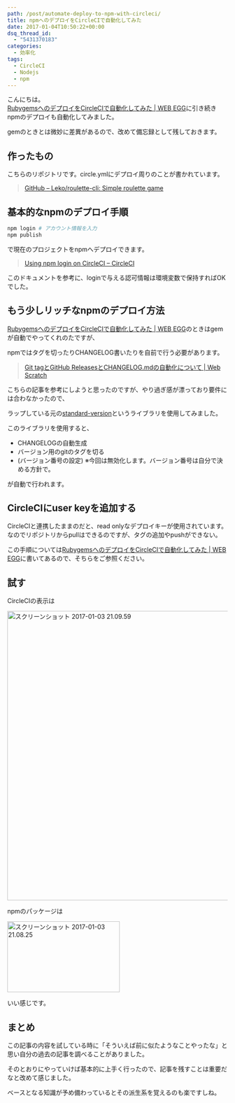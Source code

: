 ```yaml
---
path: /post/automate-deploy-to-npm-with-circleci/
title: npmへのデプロイをCircleCIで自動化してみた
date: 2017-01-04T10:50:22+00:00
dsq_thread_id:
  - "5431370183"
categories:
  - 効率化
tags:
  - CircleCI
  - Nodejs
  - npm
---
```

こんにちは。  
[RubygemsへのデプロイをCircleCIで自動化してみた \| WEB EGG](/post/automate-deploy-to-rubygems-with-circleci/)に引き続きnpmのデプロイも自動化してみました。
  
gemのときとは微妙に差異があるので、改めて備忘録として残しておきます。

<!--more-->

作ったもの
----------------------------------------

こちらのリポジトリです。circle.ymlにデプロイ周りのことが書かれています。

> [GitHub – Leko/roulette-cli: Simple roulette game](https://github.com/Leko/roulette-cli)

基本的なnpmのデプロイ手順
----------------------------------------

```bash
npm login # アカウント情報を入力
npm publish
```

で現在のプロジェクトをnpmへデプロイできます。

> [Using npm login on CircleCI – CircleCI](https://circleci.com/docs/npm-login/)

このドキュメントを参考に、loginで与える認可情報は環境変数で保持すればOKでした。

もう少しリッチなnpmのデプロイ方法
----------------------------------------

[RubygemsへのデプロイをCircleCIで自動化してみた \| WEB EGG](/post/automate-deploy-to-rubygems-with-circleci/)のときはgemが自動でやってくれのたですが、
  
npmではタグを切ったりCHANGELOG書いたりを自前で行う必要があります。

> [Git tagとGitHub ReleasesとCHANGELOG.mdの自動化について \| Web Scratch](http://efcl.info/2014/07/20/git-tag-to-release-github/)

こちらの記事を参考にしようと思ったのですが、やり過ぎ感が漂っており要件には合わなかったので、
  
ラップしている元の[standard-version](https://github.com/conventional-changelog/standard-version)というライブラリを使用してみました。
  
このライブラリを使用すると、

  * CHANGELOGの自動生成
  * バージョン用のgitのタグを切る
  * (バージョン番号の設定) ※今回は無効化します。バージョン番号は自分で決める方針で。

が自動で行われます。

## CircleCIにuser keyを追加する

CircleCIと連携したままのだと、read onlyなデプロイキーが使用されています。 なのでリポジトリからpullはできるのですが、タグの追加やpushができない。

この手順については[RubygemsへのデプロイをCircleCIで自動化してみた \| WEB EGG](/post/automate-deploy-to-rubygems-with-circleci/)に書いてあるので、そちらをご参照ください。

試す
----------------------------------------

CircleCIの表示は

<img src="/images/2017/01/b782c30ff31333c2cea5152a250c73b0.png" alt="スクリーンショット 2017-01-03 21.09.59" width="872" height="662" class="alignnone size-full wp-image-929" />

npmのパッケージは

<img src="/images/2017/01/b203346692a299a373192edf35b2a426.png" alt="スクリーンショット 2017-01-03 21.08.25" width="257" height="162" class="alignnone size-full wp-image-928" />

いい感じです。

まとめ
----------------------------------------

この記事の内容を試している時に「そういえば前に似たようなことやったな」と思い自分の過去の記事を調べることがありました。
  
そのとおりにやっていけば基本的に上手く行ったので、記事を残すことは重要だなと改めて感じました。

ベースとなる知識が予め備わっているとその派生系を覚えるのも楽ですしね。

<div style="font-size:0px;height:0px;line-height:0px;margin:0;padding:0;clear:both">
</div>